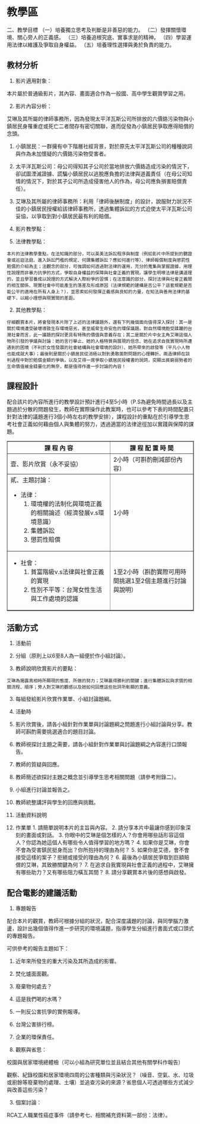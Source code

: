 # 教學區

二、教學目標
（一）培養獨立思考及判斷是非善惡的能力。
（二）發揮關懷環境、關心旁人的正義感。
（三）培養追根究底、實事求是的精神。
（四）學習運用法律以維護及爭取自身權益。
（五）培養理性選擇與勇於負責的能力。
 
## 教材分析

1. 影片適用對象：

  本片屬於普通級影片，其內容、畫面適合作為一般國、高中學生觀賞學習之用。

2. 影片內容分析：

  艾琳及其所屬的律師事務所，因為發現太平洋瓦斯公司所排放的六價鉻污染物與小鎮居民身罹重症或死亡二者間存有密切關聯，進而促發為小鎮居民爭取應得賠償的念頭。

  1. 小鎮居民：一群擁有中下階層社經背景，對於原先太平洋瓦斯公司的種種說詞與作為未加懷疑的六價鉻污染物受害者。

  2. 太平洋瓦斯公司：母公司得知其子公司於當地排放六價鉻造成污染的情況下，卻試圖湮滅證據、謊騙小鎮居民以逃脫應負擔的法律與道義責任（在母公司知情的情況下，對於其子公司所造成侵害他人的作為，母公司應負損害賠償責任）。

  3. 艾琳及其所屬的律師事務所：利用「律師後酬制度」的設計，說服財力狀況不佳的小鎮居民授權給該律師事務所，透過集體訴訟的方式迫使太平洋瓦斯公司妥協，以爭取到對小鎮居民最有利的賠償。

3. 影片教學點：

  1. 法律教學點：

    本片的法律教學重點，在法知識的部分，可以英美法訴訟程序與制度（例如影片中所提到的聽證會或巡迴法庭、進入訴訟門檻的規定、何謂集體訴訟？應如何進行等）、律師報償制度與懲罰性賠償的介紹為主；法觀念的部分，可強調如何透過對法律的運用，充分的蒐集與掌握證據，用理性說理而非暴力抗爭的方式，爭取自身權益的保障與社會正義的實現。讓學生明嘹法律是講道理的，並且學習養成以說理的方式解決人際紛爭的習慣；在法意識的部分，探討法律與社會正義間的相互關係、現實社會中可能產生的落差及形成原因（法律規範的建構是否公平？這套規範是否能公平的適用在所有人身上？），並思索如何發揮正義感與良知的力量，在知法與善用法律的基礎下，以縮小理想與現實間的差距。

  2. 其他教學點：

    仔細觀賞本片，將會發現本片除了上述的法律議題外，還有下列幾個面向值得深入探討：其一是關於環境遭受破壞導致生存環境惡劣，甚至威脅生命安危的環保議題。對自然環境飽受蹂躪的台灣社會而言，此一議題的探討更具有特殊的價值與意義存在；其二是關於片中女主角艾琳這個人物所引發的爭議與討論：她的言行舉止、她的人格特質與展現的信念、她在追求自我實現時所遭遇到的困境（不利於女性發展的社會結構與社會環境的設計）、她所帶來的啟發等（平凡小人物也能成就大事）；最後則是關於小鎮居民從消極以對到勇敢面對問題的心理轉折、兩造律師在談判過程中對於賠償金額的爭執，以及艾得一席爭取小鎮居民授權書的說詞，突顯出貧窮弱勢者的生命價值被金錢量化的無奈，都是值得作進一步討論的內容！

## 課程設計

配合該片的內容所進行的教學設計預計進行4至5小時（P.S為避免時間過長以及主題過於分散的問題發生，教師在實際操作此教案時，也可以參考下表的時間配置只針對法律的議題進行3個小時左右的教學安排），課程設計的重點在於引導學生思考社會正義如何藉由個人與集體的努力，透過適當的法律途徑加以實踐與保障的課題。

<table border="1">
  <thead>
    <tr>
      <th>課 程 內 容</th>
      <th>課 程 配 置 時 間</th>
    </tr>
  </thead>
  <tbody>
    <tr>
      <td>壹、影片欣賞（永不妥協）</td>
      <td>2小時（可斟酌刪減部份內容）</td>
    </tr>
    <tr>
      <td>貳、主題討論：
        <ul>
          <li>法律：
            <ol>
              <li>環境權的法制化與環境正義的相關論述（經濟發展v.s環境意識）</li>
              <li>集體訴訟</li>
              <li>懲罰性賠償</li>
            </ol>
          </li>
        </ul>
      </td>
      <td>1小時</td>
    </tr>
    <tr>
      <td>
        <ul>
          <li>社會：
            <ol>
              <li>貧富階級v.s法律與社會正義的實現</li>
              <li>性別不平等：台灣女性生活與工作處境的認識</li>
            </ol>
          </li>
        </ul>
      </td>
      <td>1至2小時（斟酌實際可用時間挑選1至2個主題進行討論與說明）</td>
    </tr>
  </tbody>
</table>


## 活動方式

1. 活動前

  1. 分組（原則上以6至8人為一組便於作小組討論）。

  2. 教師說明欣賞影片的要點：

    艾琳為揭露真相時所顯現的態度、所做的努力；艾琳贏得勝利的關鍵；進行集體訴訟與求償的相關流程、順序；旁人對艾琳的觀感以及她如何回應這些批評所彰顯的意義。

  3. 每組發給影片欣賞作業單、小組討論題綱。

2. 活動時
  1. 影片欣賞後，請各小組針對作業單與討論題綱之問題進行小組討論與分享。教師可斟酌需要挑選適合的題目討論。
  2. 教師視探討主題之需要，請各小組針對作業單與討論題綱之內容進行口頭報告。  
  3. 教師的質疑與回應。
  4. 教師簡述欲探討主題之概念並引導學生思考相關問題（請參考附錄二）。
  5. 小組進行討論並報告之。
  6. 教師統整講評與學生的回應與挑戰。

3. 活動資料說明
  1. 作業單
    1. 請簡單說明本片的主旨與內容。
    2. 請分享本片中最讓你感到印象深刻的畫面或對話。
    3. 你眼中的艾琳是個怎樣的人？你會用哪些話形容這個人？你認為她這個人有哪些令人值得學習的地方嗎？
    4. 如果你是艾琳，你會不會為受害鎮民挺身而出？你所抱持的理由為何？
    5. 如果你是艾德，會不會接受這樣的案子？拒絕或接受的理由為何？
    6. 最後為小鎮居民爭取到巨額賠償的艾琳，其致勝關鍵為何？
    7. 在追求自我實現與社會正義的過程中，艾琳擁有哪些助力？又有哪些阻力橫亙其間？
    8. 請分享觀賞本片後的感想與啟發。

## 配合電影的建議活動

1. 專題報告

  配合本片的觀賞，教師可根據分組的狀況，配合深度議題的討論，與同學腦力激盪，設計出幾個值得作進一步研究的環境議題，指導學生分組進行書面式或口頭式的專題報告。

  可供參考的報告主題如下：

  1. 近年來所發生的重大污染及其所造成的影響。
  2. 焚化爐面面觀。
  3. 廢棄物何處去？
  4. 這是我們喝的水嗎？
  5. 一則反公害抗爭的實例報導。
  6. 台灣公害排行榜。
  7. 企業的環保責任。

2. 觀察與省思：

  校園與居家環境總體檢（可以小組為研究單位並且結合其他有關學科作報告）

  觀察、紀錄校園和居家環境四周的公害種類與污染狀況？（噪音、空氣、水、垃圾或廚餘等廢棄物的處理、土壤）並追查污染的來源？省思個人可透過哪些方式減少與改善這些污染？

3. 個案討論：

  RCA工人職業性癌症事件（請參考七、相關補充資料第一部份：法律）。

